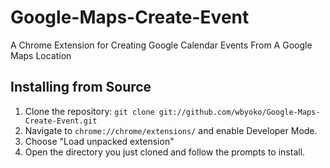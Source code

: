 Google-Maps-Create-Event
========================

A Chrome Extension for Creating Google Calendar Events From A Google Maps Location

## Installing from Source

1.  Clone the repository: `git clone git://github.com/wbyoko/Google-Maps-Create-Event.git`
2.  Navigate to `chrome://chrome/extensions/` and enable Developer Mode.
3.  Choose "Load unpacked extension"
4.  Open the directory you just cloned and follow the prompts to install.
